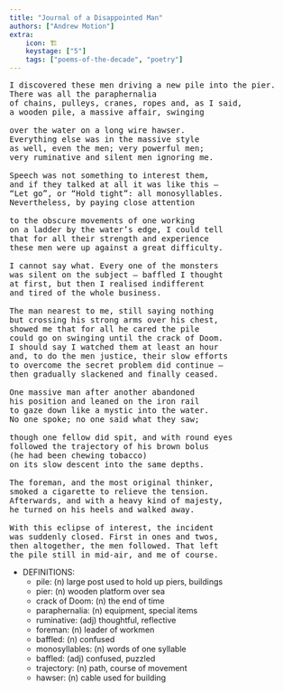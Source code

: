 ```yaml
---
title: "Journal of a Disappointed Man"
authors: ["Andrew Motion"]
extra:
    icon: 🏗
    keystage: ["5"]
    tags: ["poems-of-the-decade", "poetry"]
---
```


<pre class="language-pre">
I discovered these men driving a new pile into the pier.  
There was all the paraphernalia  
of chains, pulleys, cranes, ropes and, as I said,  
a wooden pile, a massive affair, swinging  
  
over the water on a long wire hawser.  
Everything else was in the massive style  
as well, even the men; very powerful men;  
very ruminative and silent men ignoring me.  
  
Speech was not something to interest them,  
and if they talked at all it was like this –  
“Let go”, or “Hold tight”: all monosyllables.  
Nevertheless, by paying close attention  
  
to the obscure movements of one working  
on a ladder by the water’s edge, I could tell  
that for all their strength and experience  
these men were up against a great difficulty.  
  
I cannot say what. Every one of the monsters  
was silent on the subject – baffled I thought  
at first, but then I realised indifferent  
and tired of the whole business.  
  
The man nearest to me, still saying nothing  
but crossing his strong arms over his chest,  
showed me that for all he cared the pile  
could go on swinging until the crack of Doom.  
I should say I watched them at least an hour  
and, to do the men justice, their slow efforts  
to overcome the secret problem did continue –  
then gradually slackened and finally ceased.  
  
One massive man after another abandoned  
his position and leaned on the iron rail  
to gaze down like a mystic into the water.  
No one spoke; no one said what they saw;  
  
though one fellow did spit, and with round eyes  
followed the trajectory of his brown bolus  
(he had been chewing tobacco)  
on its slow descent into the same depths.  
  
The foreman, and the most original thinker,  
smoked a cigarette to relieve the tension.  
Afterwards, and with a heavy kind of majesty,  
he turned on his heels and walked away.  
  
With this eclipse of interest, the incident  
was suddenly closed. First in ones and twos,  
then altogether, the men followed. That left  
the pile still in mid-air, and me of course.
</pre>

- DEFINITIONS:
  - pile: (n) large post used to hold up piers, buildings
  - pier: (n) wooden platform over sea
  - crack of Doom: (n) the end of time
  - paraphernalia: (n) equipment, special items  
  - ruminative: (adj) thoughtful, reflective
  - foreman: (n) leader of workmen
  - baffled: (n) confused
  - monosyllables: (n) words of one syllable  
  - baffled: (adj) confused, puzzled  
  - trajectory: (n) path, course of movement
  - hawser: (n) cable used for building
